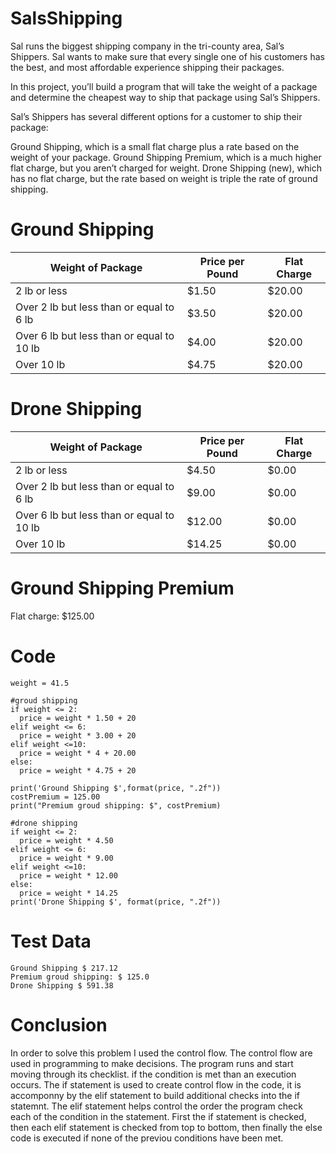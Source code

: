 # SalsShipping
Sal runs the biggest shipping company in the tri-county area, Sal’s Shippers. Sal wants to make sure that every single one of his customers has the best, and most affordable experience shipping their packages.

In this project, you’ll build a program that will take the weight of a package and determine the cheapest way to ship that package using Sal’s Shippers.

Sal’s Shippers has several different options for a customer to ship their package:

Ground Shipping, which is a small flat charge plus a rate based on the weight of your package.
Ground Shipping Premium, which is a much higher flat charge, but you aren’t charged for weight.
Drone Shipping (new), which has no flat charge, but the rate based on weight is triple the rate of ground shipping.


Ground Shipping
=

| Weight of Package | Price per Pound  |Flat Charge  |
| ---------------   | -------------    | -------------|
| 2 lb or less      | $1.50   | $20.00 |
| Over 2 lb but less than or equal to 6 lb	      | $3.50     |$20.00  |
| Over 6 lb but less than or equal to 10 lb	     | $4.00    | $20.00 |
| Over 10 lb    | $4.75    |$20.00  |

Drone Shipping
=

| Weight of Package | Price per Pound |Flat Charge   |
| -------------     | ------------- | -------------|
| 2 lb or less    | $4.50 | $0.00 |
| Over 2 lb but less than or equal to 6 lb     | $9.00 |$0.00  |
| Over 6 lb but less than or equal to 10 lb     | $12.00   | $0.00 |
| Over 10 lb        | $14.25    |$0.00 |



Ground Shipping Premium
=
Flat charge: $125.00


Code
=
```
weight = 41.5

#groud shipping
if weight <= 2:
  price = weight * 1.50 + 20
elif weight <= 6:
  price = weight * 3.00 + 20
elif weight <=10:
  price = weight * 4 + 20.00
else:
  price = weight * 4.75 + 20 

print('Ground Shipping $',format(price, ".2f"))
costPremium = 125.00
print("Premium groud shipping: $", costPremium)

#drone shipping
if weight <= 2:
  price = weight * 4.50 
elif weight <= 6:
  price = weight * 9.00 
elif weight <=10:
  price = weight * 12.00 
else:
  price = weight * 14.25
print('Drone Shipping $', format(price, ".2f"))
```

Test Data 
=
```
Ground Shipping $ 217.12
Premium groud shipping: $ 125.0
Drone Shipping $ 591.38
```

Conclusion 
= 

In order to solve this problem I used the control flow. The control flow are used in programming to make decisions. The program runs and start moving through its checklist. if the condition is met than an execution occurs. The if statement is used to create control flow in the code, it is accomponny by the elif statement to build additional checks into the if statemnt. The elif statement helps control the order the program check each of the condition in the statement. First the if statement is checked, then each elif statement is checked from top to bottom, then finally the else code is executed if none of the previou conditions have been met.
